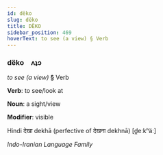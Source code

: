 ```yaml
---
id: dëko
slug: dëko
title: DËKO
sidebar_position: 469
hoverText: to see (a view) § Verb
---
```


### dëko&emsp;<span kind="abugida">ʌʇɔ</span>

*to see (a view)* **§** Verb

**Verb**: to see/look at

**Noun**: a sight/view

**Modifier**: visible

Hindi देखा dekhā (perfective of देखना dekhnā) [d̪eːkʰäː]

*Indo-Iranian Language Family*